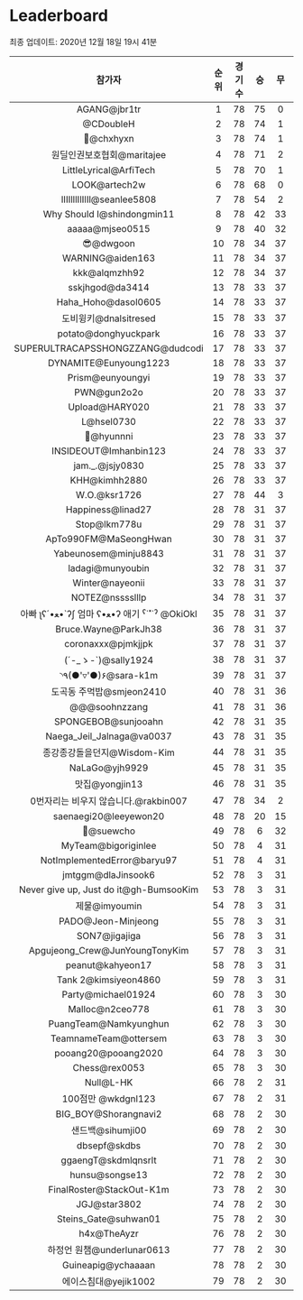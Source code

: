 # Leaderboard
최종 업데이트: 2020년 12월 18일 19시 41분




| 참가자 | 순위 | 경기수 | 승 | 무 | 패 | 승점 |
|:---:|:---:|:---:|:---:|:---:|:---:|:---:|
| AGANG@jbr1tr | 1 | 78 | 75 | 0 | 3 | 225 |
| @CDoubleH | 2 | 78 | 74 | 1 | 3 | 223 |
| 👑@chxhyxn | 3 | 78 | 74 | 1 | 3 | 223 |
| 원딜인권보호협회@maritajee | 4 | 78 | 71 | 2 | 5 | 215 |
| LittleLyrical@ArfiTech | 5 | 78 | 70 | 1 | 7 | 211 |
| LOOK@artech2w | 6 | 78 | 68 | 0 | 10 | 204 |
| lIIIlllIlIlIl@seanlee5808 | 7 | 78 | 54 | 2 | 22 | 164 |
| Why Should I@shindongmin11 | 8 | 78 | 42 | 33 | 3 | 159 |
| aaaaa@mjseo0515 | 9 | 78 | 40 | 32 | 6 | 152 |
| 😎@dwgoon | 10 | 78 | 34 | 37 | 7 | 139 |
| WARNING@aiden163 | 11 | 78 | 34 | 37 | 7 | 139 |
| kkk@alqmzhh92 | 12 | 78 | 34 | 37 | 7 | 139 |
| sskjhgod@da3414 | 13 | 78 | 33 | 37 | 8 | 136 |
| Haha_Hoho@dasol0605 | 14 | 78 | 33 | 37 | 8 | 136 |
| 도비윙키@dnalsitresed | 15 | 78 | 33 | 37 | 8 | 136 |
| potato@donghyuckpark | 16 | 78 | 33 | 37 | 8 | 136 |
| SUPERULTRACAPSSHONGZZANG@dudcodi | 17 | 78 | 33 | 37 | 8 | 136 |
| DYNAMITE@Eunyoung1223 | 18 | 78 | 33 | 37 | 8 | 136 |
| Prism@eunyoungyi | 19 | 78 | 33 | 37 | 8 | 136 |
| PWN@gun2o2o | 20 | 78 | 33 | 37 | 8 | 136 |
| Upload@HARY020 | 21 | 78 | 33 | 37 | 8 | 136 |
| L@hsel0730 | 22 | 78 | 33 | 37 | 8 | 136 |
| 🐻@hyunnni | 23 | 78 | 33 | 37 | 8 | 136 |
| INSIDEOUT@Imhanbin123 | 24 | 78 | 33 | 37 | 8 | 136 |
| jam._.@jsjy0830 | 25 | 78 | 33 | 37 | 8 | 136 |
| KHH@kimhh2880 | 26 | 78 | 33 | 37 | 8 | 136 |
| W.O.@ksr1726 | 27 | 78 | 44 | 3 | 31 | 135 |
| Happiness@linad27 | 28 | 78 | 31 | 37 | 10 | 130 |
| Stop@lkm778u | 29 | 78 | 31 | 37 | 10 | 130 |
| ApTo990FM@MaSeongHwan | 30 | 78 | 31 | 37 | 10 | 130 |
| Yabeunosem@minju8843 | 31 | 78 | 31 | 37 | 10 | 130 |
| ladagi@munyoubin | 32 | 78 | 31 | 37 | 10 | 130 |
| Winter@nayeonii | 33 | 78 | 31 | 37 | 10 | 130 |
| NOTEZ@nsssslllp | 34 | 78 | 31 | 37 | 10 | 130 |
|  아빠  ʅʕ´•ﻌ•`ʔʃ  엄마 ʕ•ﻌ•ʔ 애기 ˁ˙˟˙ˀ @OkiOkl | 35 | 78 | 31 | 37 | 10 | 130 |
| Bruce.Wayne@ParkJh38 | 36 | 78 | 31 | 37 | 10 | 130 |
| coronaxxx@pjmkjjpk | 37 | 78 | 31 | 37 | 10 | 130 |
| (´-_ゝ-`)@sally1924 | 38 | 78 | 31 | 37 | 10 | 130 |
| ◝٩(●'▿'●)۶@sara-k1m | 39 | 78 | 31 | 37 | 10 | 130 |
| 도곡동 주먹밥@smjeon2410 | 40 | 78 | 31 | 36 | 11 | 129 |
| @@@soohnzzang | 41 | 78 | 31 | 36 | 11 | 129 |
| SPONGEBOB@sunjooahn | 42 | 78 | 31 | 35 | 12 | 128 |
| Naega_Jeil_Jalnaga@va0037 | 43 | 78 | 31 | 35 | 12 | 128 |
| 종강종강돌을던지@Wisdom-Kim | 44 | 78 | 31 | 35 | 12 | 128 |
| NaLaGo@yjh9929 | 45 | 78 | 31 | 35 | 12 | 128 |
| 맛집@yongjin13 | 46 | 78 | 31 | 35 | 12 | 128 |
| 0번자리는 비우지 않습니다.@rakbin007 | 47 | 78 | 34 | 2 | 42 | 104 |
| saenaegi20@leeyewon20 | 48 | 78 | 20 | 15 | 43 | 75 |
| 👏@suewcho | 49 | 78 | 6 | 32 | 40 | 50 |
| MyTeam@bigoriginlee | 50 | 78 | 4 | 31 | 43 | 43 |
| NotImplementedError@baryu97 | 51 | 78 | 4 | 31 | 43 | 43 |
| jmtggm@dlaJinsook6 | 52 | 78 | 3 | 31 | 44 | 40 |
| Never give up, Just do it@gh-BumsooKim | 53 | 78 | 3 | 31 | 44 | 40 |
| 제물@imyoumin | 54 | 78 | 3 | 31 | 44 | 40 |
| PADO@Jeon-Minjeong | 55 | 78 | 3 | 31 | 44 | 40 |
| SON7@jigajiga | 56 | 78 | 3 | 31 | 44 | 40 |
| Apgujeong_Crew@JunYoungTonyKim | 57 | 78 | 3 | 31 | 44 | 40 |
| peanut@kahyeon17 | 58 | 78 | 3 | 31 | 44 | 40 |
| Tank 2@kimsiyeon4860 | 59 | 78 | 3 | 31 | 44 | 40 |
| Party@michael01924 | 60 | 78 | 3 | 30 | 45 | 39 |
| Malloc@n2ceo778 | 61 | 78 | 3 | 30 | 45 | 39 |
| PuangTeam@Namkyunghun | 62 | 78 | 3 | 30 | 45 | 39 |
| TeamnameTeam@ottersem | 63 | 78 | 3 | 30 | 45 | 39 |
| pooang20@pooang2020 | 64 | 78 | 3 | 30 | 45 | 39 |
| Chess@rex0053 | 65 | 78 | 3 | 30 | 45 | 39 |
| Null@L-HK | 66 | 78 | 2 | 31 | 45 | 37 |
| 100점만 @wkdgnl123 | 67 | 78 | 2 | 31 | 45 | 37 |
| BIG_BOY@Shorangnavi2 | 68 | 78 | 2 | 30 | 46 | 36 |
| 샌드백@sihumji00 | 69 | 78 | 2 | 30 | 46 | 36 |
| dbsepf@skdbs | 70 | 78 | 2 | 30 | 46 | 36 |
| ggaengT@skdmlqnsrlt | 71 | 78 | 2 | 30 | 46 | 36 |
| hunsu@songse13 | 72 | 78 | 2 | 30 | 46 | 36 |
| FinalRoster@StackOut-K1m | 73 | 78 | 2 | 30 | 46 | 36 |
| JGJ@star3802 | 74 | 78 | 2 | 30 | 46 | 36 |
| Steins_Gate@suhwan01 | 75 | 78 | 2 | 30 | 46 | 36 |
| h4x@TheAyzr | 76 | 78 | 2 | 30 | 46 | 36 |
| 하정언 원챔@underlunar0613 | 77 | 78 | 2 | 30 | 46 | 36 |
| Guineapig@ychaaaan | 78 | 78 | 2 | 30 | 46 | 36 |
| 에이스침대@yejik1002 | 79 | 78 | 2 | 30 | 46 | 36 |